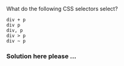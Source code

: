 What do the following CSS selectors select?

    div + p
    div p
    div, p
    div > p
    div ~ p

### Solution here please ...
